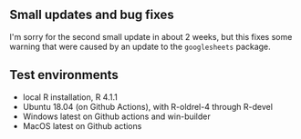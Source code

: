 ## Small updates and bug fixes

I'm sorry for the second small update in about 2 weeks, but this fixes some warning that were caused by an update to the `googlesheets` package.

## Test environments

* local R installation, R 4.1.1
* Ubuntu 18.04 (on Github Actions), with R-oldrel-4 through R-devel
* Windows latest on Github actions and win-builder
* MacOS latest on Github actions

